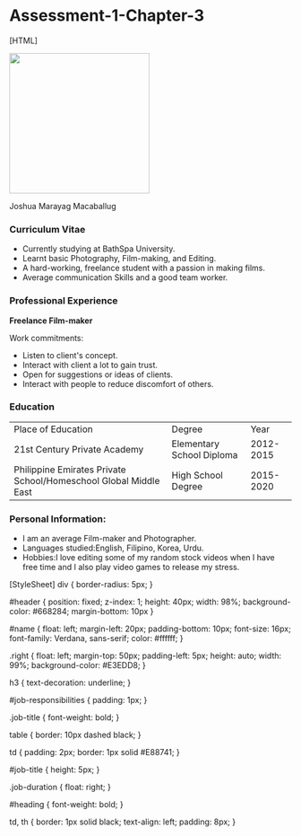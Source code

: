 # Assessment-1-Chapter-3

[HTML]
<html>
<head>
    <link type="text/css" rel="stylesheet" href="StyleSheet2.css"/>
    <img src="C:\Users\User\Pictures\339439_467422869936848_2076932625_o.jpg" style="width:250px;height:250px;border:0;" />
    <title></title>
</head>
<body>
    <div id="header">
        <p id="name">Joshua Marayag Macaballug</p>
    </div>
    <div class="left">
    </div>
    <div class="right">
        <h3>Curriculum Vitae</h3>
        <p>
            <ul>
                <li>Currently studying at BathSpa University.</li>
                <li>Learnt basic Photography, Film-making, and Editing.</li>
                <li>A hard-working, freelance student with a passion in making films.</li>
                <li>Average communication Skills and a good team worker.</li>
            </ul>
        </p>
        <h3>Professional Experience</h3>
        <p id="job-title"><strong>Freelance Film-maker</strong></p>
        <p id="job-responsibilities">Work commitments:</p>
        <p>
            <ul>
                <li>Listen to client's concept.</li>
                <li>Interact with client a lot to gain trust.</li>
                <li>Open for suggestions or ideas of clients.</li>
                <li>Interact with people to reduce discomfort of others.</li>
            </ul>
        </p>
        <h3 id="heading">Education</h3>
        <table>
            <tr>
                <td>Place of Education</td>
                <td>Degree</td>
                <td>Year</td>
            </tr>
            <tr>
                <td>21st Century Private Academy</td>
                <td>Elementary School Diploma</td>
                <td>2012-2015</td>
            </tr>
            <tr>
                <td>Philippine Emirates Private School/Homeschool Global Middle East</td>
                <td>High School Degree</td>
                <td>2015-2020</td>
            </tr>
        </table>
        <h3>Personal Information:</h3>
        <p>
            <ul>
                <li>
                    I am an average Film-maker and Photographer.
                <li>
                    <span id="course-name">Languages studied:</span>English, Filipino, Korea, Urdu.
                </li>
                <li>
                    <span id="course-name">Hobbies:</span>I love editing some of my random stock videos when I have free time and I also play video games to release my stress.
                </li>
            </ul>
        </p>
    </div>
</body>
</html>

[StyleSheet] 
div {
    border-radius: 5px;
}

#header {
    position: fixed;
    z-index: 1;
    height: 40px;
    width: 98%;
    background-color: #668284;
    margin-bottom: 10px
}

#name {
    float: left;
    margin-left: 20px;
    padding-bottom: 10px;
    font-size: 16px;
    font-family: Verdana, sans-serif;
    color: #ffffff;
}

.right {
    float: left;
    margin-top: 50px;
    padding-left: 5px;
    height: auto;
    width: 99%;
    background-color: #E3EDD8;
}

h3 {
    text-decoration: underline;
}

#job-responsibilities {
    padding: 1px;
}

.job-title {
    font-weight: bold;
}

table {
    border: 10px dashed black;
}

td {
    padding: 2px;
    border: 1px solid #E88741;
}

#job-title {
    height: 5px;
}

.job-duration {
    float: right;
}

#heading {
    font-weight: bold;
}

td, th {
    border: 1px solid black;
    text-align: left;
    padding: 8px;
}
